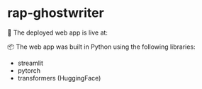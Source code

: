 # rap-ghostwriter

:link: The deployed web app is live at:

:package: The web app was built in Python using the following libraries:
- streamlit
- pytorch
- transformers (HuggingFace)

